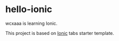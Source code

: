# hello-ionic

wcxaaa is learning Ionic.

This project is based on [Ionic](http://ionicframework.com/docs/) tabs starter template.